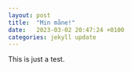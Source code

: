 ```yaml
---
layout: post
title:  "Min måne!"
date:   2023-03-02 20:47:24 +0100
categories: jekyll update
---
```


This is just a test.
